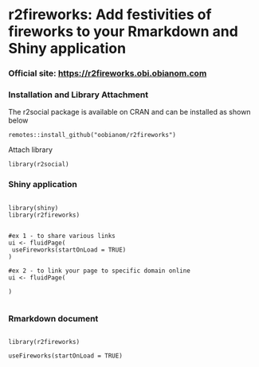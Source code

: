 # r2fireworks: Add festivities of fireworks to your Rmarkdown and Shiny application

### Official site: https://r2fireworks.obi.obianom.com



### Installation and Library Attachment

The r2social package is available on CRAN and can be installed as shown below

`remotes::install_github("oobianom/r2fireworks")`

Attach library 

`library(r2social)`


### Shiny application

```{r}

library(shiny)
library(r2fireworks)


#ex 1 - to share various links
ui <- fluidPage(
 useFireworks(startOnLoad = TRUE)
)

#ex 2 - to link your page to specific domain online
ui <- fluidPage(
  
)


```

### Rmarkdown document

```{r}

library(r2fireworks)

useFireworks(startOnLoad = TRUE)



```

